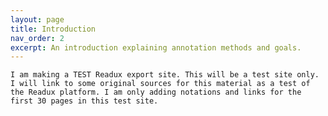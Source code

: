 ```yaml
---
layout: page
title: Introduction
nav_order: 2
excerpt: An introduction explaining annotation methods and goals.
---
```


<p class="message">
  

    I am making a TEST Readux export site. This will be a test site only. I will link to some original sources for this material as a test of the Readux platform. I am only adding notations and links for the first 30 pages in this test site.

</p>

